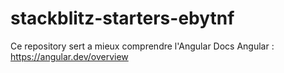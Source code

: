 # stackblitz-starters-ebytnf

Ce repository sert a mieux comprendre l'Angular 
Docs Angular : 
https://angular.dev/overview
 
 
